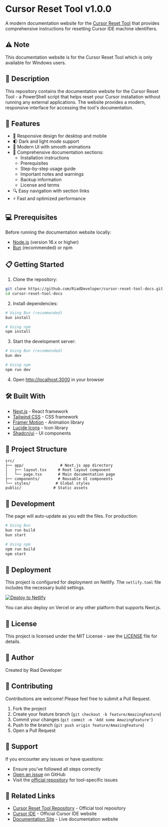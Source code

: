 # Cursor Reset Tool v1.0.0

A modern documentation website for the [Cursor Reset Tool](https://github.com/RiadDeveloper/Cursor-Machine-ID-Reset-Tool) that provides comprehensive instructions for resetting Cursor IDE machine identifiers.

## ⚠️ Note

This documentation website is for the Cursor Reset Tool which is only available for Windows users.

## 📝 Description

This repository contains the documentation website for the Cursor Reset Tool - a PowerShell script that helps reset your Cursor installation without running any external applications. The website provides a modern, responsive interface for accessing the tool's documentation.

## 🚀 Features

- 📱 Responsive design for desktop and mobile
- 🌓 Dark and light mode support
- 🎨 Modern UI with smooth animations
- 📖 Comprehensive documentation sections:
  - Installation instructions
  - Prerequisites
  - Step-by-step usage guide
  - Important notes and warnings
  - Backup information
  - License and terms
- 🔍 Easy navigation with section links
- ⚡ Fast and optimized performance

## 💻 Prerequisites

Before running the documentation website locally:
- [Node.js](https://nodejs.org/) (version 16.x or higher)
- [Bun](https://bun.sh/) (recommended) or npm

## 📋 Getting Started

1. Clone the repository:
```bash
git clone https://github.com/RiadDeveloper/cursor-reset-tool-docs.git
cd cursor-reset-tool-docs
```

2. Install dependencies:
```bash
# Using Bun (recommended)
bun install

# Using npm
npm install
```

3. Start the development server:
```bash
# Using Bun (recommended)
bun dev

# Using npm
npm run dev
```

4. Open [http://localhost:3000](http://localhost:3000) in your browser

## 🛠️ Built With

- [Next.js](https://nextjs.org/) - React framework
- [Tailwind CSS](https://tailwindcss.com/) - CSS framework
- [Framer Motion](https://www.framer.com/motion/) - Animation library
- [Lucide Icons](https://lucide.dev/) - Icon library
- [Shadcn/ui](https://ui.shadcn.com/) - UI components

## 📂 Project Structure

```
src/
├── app/                # Next.js app directory
│   ├── layout.tsx     # Root layout component
│   └── page.tsx       # Main documentation page
├── components/        # Reusable UI components
└── styles/           # Global styles
public/              # Static assets
```

## 🔄 Development

The page will auto-update as you edit the files. For production:

```bash
# Using Bun
bun run build
bun start

# Using npm
npm run build
npm start
```

## 🚀 Deployment

This project is configured for deployment on Netlify. The `netlify.toml` file includes the necessary build settings.

[![Deploy to Netlify](https://www.netlify.com/img/deploy/button.svg)](https://app.netlify.com/start/deploy?repository=https://github.com/RiadDeveloper/cursor-reset-tool-docs)

You can also deploy on Vercel or any other platform that supports Next.js.

## 📜 License

This project is licensed under the MIT License - see the [LICENSE](LICENSE) file for details.

## 👤 Author

Created by Riad Developer

## 🤝 Contributing

Contributions are welcome! Please feel free to submit a Pull Request.

1. Fork the project
2. Create your feature branch (`git checkout -b feature/AmazingFeature`)
3. Commit your changes (`git commit -m 'Add some AmazingFeature'`)
4. Push to the branch (`git push origin feature/AmazingFeature`)
5. Open a Pull Request

## 💬 Support

If you encounter any issues or have questions:
- Ensure you've followed all steps correctly
- [Open an issue](https://github.com/RiadDeveloper/cursor-reset-tool-docs/issues) on GitHub
- Visit the [official repository](https://github.com/RiadDeveloper/Cursor-Machine-ID-Reset-Tool) for tool-specific issues

## 🔗 Related Links

- [Cursor Reset Tool Repository](https://github.com/RiadDeveloper/Cursor-Machine-ID-Reset-Tool) - Official tool repository
- [Cursor IDE](https://cursor.sh/) - Official Cursor IDE website
- [Documentation Site](https://cursor-reset-tool.netlify.app) - Live documentation website
